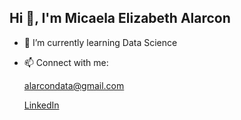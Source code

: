 ## Hi 👋, I'm Micaela Elizabeth Alarcon

- 🌱 I’m currently learning Data Science
- 📫 Connect with me:

  [alarcondata@gmail.com](https://mail.google.com/mail/u/1/#inbox)
  
  [LinkedIn](https://www.linkedin.com/in/micaela-alarc%C3%B3n-b446a6217/)
  
